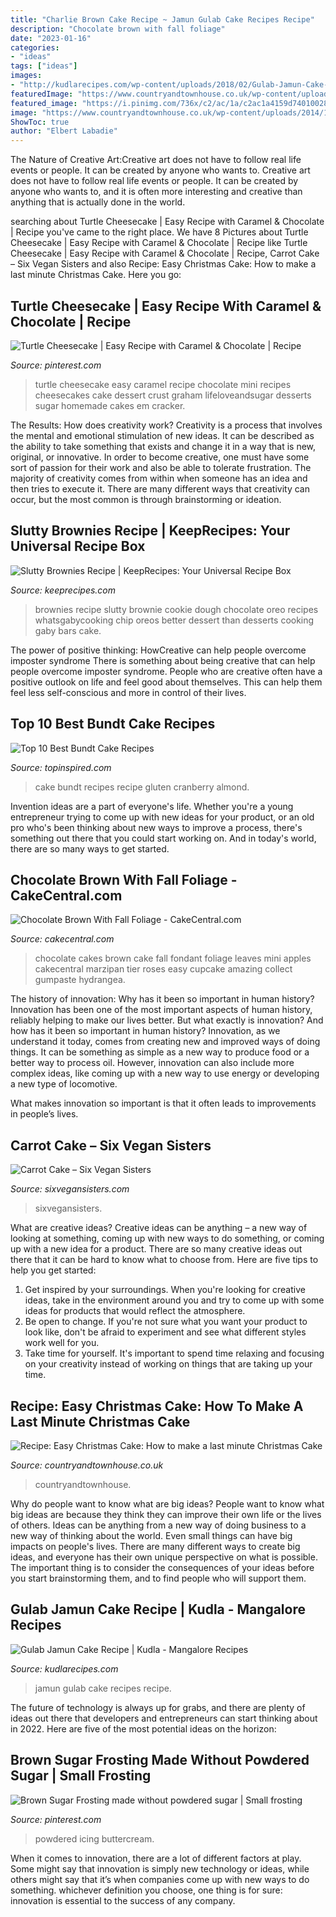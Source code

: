 ```yaml
---
title: "Charlie Brown Cake Recipe ~ Jamun Gulab Cake Recipes Recipe"
description: "Chocolate brown with fall foliage"
date: "2023-01-16"
categories:
- "ideas"
tags: ["ideas"]
images:
- "http://kudlarecipes.com/wp-content/uploads/2018/02/Gulab-Jamun-Cake-Recipe.png"
featuredImage: "https://www.countryandtownhouse.co.uk/wp-content/uploads/2014/12/Last-minute-christmas-cake--840x560.jpg"
featured_image: "https://i.pinimg.com/736x/c2/ac/1a/c2ac1a4159d740100281739bd311e6e0.jpg"
image: "https://www.countryandtownhouse.co.uk/wp-content/uploads/2014/12/Last-minute-christmas-cake--840x560.jpg"
ShowToc: true
author: "Elbert Labadie"
---
```



The Nature of Creative Art:Creative art does not have to follow real life events or people. It can be created by anyone who wants to.
Creative art does not have to follow real life events or people. It can be created by anyone who wants to, and it is often more interesting and creative than anything that is actually done in the world.

	

		
searching about Turtle Cheesecake | Easy Recipe with Caramel &amp; Chocolate | Recipe you've came to the right place. We have 8 Pictures about Turtle Cheesecake | Easy Recipe with Caramel &amp; Chocolate | Recipe like Turtle Cheesecake | Easy Recipe with Caramel &amp; Chocolate | Recipe, Carrot Cake – Six Vegan Sisters and also Recipe: Easy Christmas Cake: How to make a last minute Christmas Cake. Here you go:
		
    
## Turtle Cheesecake | Easy Recipe With Caramel &amp; Chocolate | Recipe

<img loading=lazy src="https://i.pinimg.com/736x/68/56/43/6856432c6e0a78da1edf6201666a777d.jpg" onerror="this.onerror=null;this.src='https://tse1.mm.bing.net/th?id=OIP.h30wDmQIS1pongEwwfdI-wHaLH&amp;pid=15.1';" alt="Turtle Cheesecake | Easy Recipe with Caramel &amp; Chocolate | Recipe">

_Source: pinterest.com_

>turtle cheesecake easy caramel recipe chocolate mini recipes cheesecakes cake dessert crust graham lifeloveandsugar desserts sugar homemade cakes em cracker. 

	

The Results: How does creativity work?
Creativity is a process that involves the mental and emotional stimulation of new ideas. It can be described as the ability to take something that exists and change it in a way that is new, original, or innovative. In order to become creative, one must have some sort of passion for their work and also be able to tolerate frustration. The majority of creativity comes from within when someone has an idea and then tries to execute it. There are many different ways that creativity can occur, but the most common is through brainstorming or ideation.

    
## Slutty Brownies Recipe | KeepRecipes: Your Universal Recipe Box

<img loading=lazy src="http://keeprecipes.com/sites/keeprecipes/files/7267_1326751879_0.jpg" onerror="this.onerror=null;this.src='https://tse3.mm.bing.net/th?id=OIP.j4kncsQwR0bYfvJzSzwhpAHaLH&amp;pid=15.1';" alt="Slutty Brownies Recipe | KeepRecipes: Your Universal Recipe Box">

_Source: keeprecipes.com_

>brownies recipe slutty brownie cookie dough chocolate oreo recipes whatsgabycooking chip oreos better dessert than desserts cooking gaby bars cake. 

	

The power of positive thinking: HowCreative can help people overcome imposter syndrome
There is something about being creative that can help people overcome imposter syndrome. People who are creative often have a positive outlook on life and feel good about themselves. This can help them feel less self-conscious and more in control of their lives.

    
## Top 10 Best Bundt Cake Recipes

<img loading=lazy src="https://www.topinspired.com/wp-content/uploads/2013/10/top-10-best-bundt-cake-recipes_06.jpg" onerror="this.onerror=null;this.src='https://tse3.mm.bing.net/th?id=OIP.X9FBGFf-cn2isS87zzX1MgHaK4&amp;pid=15.1';" alt="Top 10 Best Bundt Cake Recipes">

_Source: topinspired.com_

>cake bundt recipes recipe gluten cranberry almond. 

	

Invention ideas are a part of everyone's life. Whether you're a young entrepreneur trying to come up with new ideas for your product, or an old pro who's been thinking about new ways to improve a process, there's something out there that you could start working on. And in today's world, there are so many ways to get started.

    
## Chocolate Brown With Fall Foliage - CakeCentral.com

<img loading=lazy src="https://cdn001.cakecentral.com/gallery/2015/03/900_632208gSuV_chocolate-brown-with-fall-foliage.jpg" onerror="this.onerror=null;this.src='https://tse4.mm.bing.net/th?id=OIP.JWVq8hfxjBnsPJ4GOTxguwHaLN&amp;pid=15.1';" alt="Chocolate Brown With Fall Foliage - CakeCentral.com">

_Source: cakecentral.com_

>chocolate cakes brown cake fall fondant foliage leaves mini apples cakecentral marzipan tier roses easy cupcake amazing collect gumpaste hydrangea. 

	

The history of innovation: Why has it been so important in human history?
Innovation has been one of the most important aspects of human history, reliably helping to make our lives better. But what exactly is innovation? And how has it been so important in human history?
Innovation, as we understand it today, comes from creating new and improved ways of doing things. It can be something as simple as a new way to produce food or a better way to process oil. However, innovation can also include more complex ideas, like coming up with a new way to use energy or developing a new type of locomotive.

What makes innovation so important is that it often leads to improvements in people’s lives.

    
## Carrot Cake – Six Vegan Sisters

<img loading=lazy src="https://i2.wp.com/www.sixvegansisters.com/wp-content/uploads/2018/12/IMG_0902-e1544835560668.jpg?fit=800%2C1200&amp;ssl=1" onerror="this.onerror=null;this.src='https://tse2.mm.bing.net/th?id=OIP.HtO6AOMkVUM-6sb3GdKr9AHaLH&amp;pid=15.1';" alt="Carrot Cake – Six Vegan Sisters">

_Source: sixvegansisters.com_

>sixvegansisters. 

	

What are creative ideas?
Creative ideas can be anything – a new way of looking at something, coming up with new ways to do something, or coming up with a new idea for a product. There are so many creative ideas out there that it can be hard to know what to choose from. Here are five tips to help you get started: 
1) Get inspired by your surroundings. When you're looking for creative ideas, take in the environment around you and try to come up with some ideas for products that would reflect the atmosphere. 
2) Be open to change. If you're not sure what you want your product to look like, don't be afraid to experiment and see what different styles work well for you. 
3) Take time for yourself. It's important to spend time relaxing and focusing on your creativity instead of working on things that are taking up your time.

    
## Recipe: Easy Christmas Cake: How To Make A Last Minute Christmas Cake

<img loading=lazy src="https://www.countryandtownhouse.co.uk/wp-content/uploads/2014/12/Last-minute-christmas-cake--840x560.jpg" onerror="this.onerror=null;this.src='https://tse3.mm.bing.net/th?id=OIP.5t3uf5UajzitB4hpKKURSgHaE8&amp;pid=15.1';" alt="Recipe: Easy Christmas Cake: How to make a last minute Christmas Cake">

_Source: countryandtownhouse.co.uk_

>countryandtownhouse. 

	

Why do people want to know what are big ideas?
People want to know what big ideas are because they think they can improve their own life or the lives of others. Ideas can be anything from a new way of doing business to a new way of thinking about the world. Even small things can have big impacts on people's lives. There are many different ways to create big ideas, and everyone has their own unique perspective on what is possible. The important thing is to consider the consequences of your ideas before you start brainstorming them, and to find people who will support them.

    
## Gulab Jamun Cake Recipe | Kudla - Mangalore Recipes

<img loading=lazy src="http://kudlarecipes.com/wp-content/uploads/2018/02/Gulab-Jamun-Cake-Recipe.png" onerror="this.onerror=null;this.src='https://tse4.mm.bing.net/th?id=OIP.cuayq5-3DrihKh8u3QerJgHaEK&amp;pid=15.1';" alt="Gulab Jamun Cake Recipe | Kudla - Mangalore Recipes">

_Source: kudlarecipes.com_

>jamun gulab cake recipes recipe. 

	

The future of technology is always up for grabs, and there are plenty of ideas out there that developers and entrepreneurs can start thinking about in 2022. Here are five of the most potential ideas on the horizon:

    
## Brown Sugar Frosting Made Without Powdered Sugar | Small Frosting

<img loading=lazy src="https://i.pinimg.com/736x/c2/ac/1a/c2ac1a4159d740100281739bd311e6e0.jpg" onerror="this.onerror=null;this.src='https://tse3.mm.bing.net/th?id=OIP.ynL78XfUt4NI4stD8eXKVwHaLG&amp;pid=15.1';" alt="Brown Sugar Frosting made without powdered sugar | Small frosting">

_Source: pinterest.com_

>powdered icing buttercream. 

	

When it comes to innovation, there are a lot of different factors at play. Some might say that innovation is simply new technology or ideas, while others might say that it’s when companies come up with new ways to do something. whichever definition you choose, one thing is for sure: innovation is essential to the success of any company.

